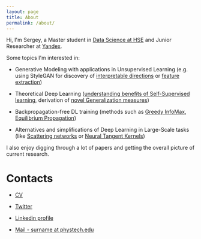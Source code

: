 ```yaml
---
layout: page
title: About
permalink: /about/
---
```


Hi, I'm Sergey, a Master student in [Data Science at HSE](https://www.hse.ru/en/ma/datasci/) and Junior Researcher at [Yandex](https://research.yandex.com).


Some topics I'm interested in:

- Generative Modeling with applications in Unsupervised Learning (e.g. using StyleGAN for discovery of [interpretable directions](http://proceedings.mlr.press/v119/voynov20a.html) or [feature extraction](https://genforce.github.io/ghfeat/))

- Theoretical Deep Learning ([understanding benefits of Self-Supervised learning](https://arxiv.org/abs/2102.08850), derivation of [novel Generalization measures](https://windowsontheory.org/2020/10/18/understanding-generalization-requires-rethinking-deep-learning/))

- Backpropagation-free DL training (methods such as [Greedy InfoMax](https://proceedings.neurips.cc/paper/2019/hash/851300ee84c2b80ed40f51ed26d866fc-Abstract.html), [Equilibrium Propagation](https://www.frontiersin.org/articles/10.3389/fncom.2017.00024/full))

- Alternatives and simplifications of Deep Learning in Large-Scale tasks (like [Scattering networks](https://openreview.net/forum?id=SJxWS64FwH) or [Neural Tangent Kernels](https://papers.nips.cc/paper/2018/hash/5a4be1fa34e62bb8a6ec6b91d2462f5a-Abstract.html))

I also enjoy digging through a lot of papers and getting the overall picture of current research.

# Contacts

- [CV](https://janrocketman.github.io/assets/CV_Chervontsev.pdf)

- [Twitter](https://twitter.com/Schmidhoobough)

- [Linkedin profile](linkedin.com/in/sergey-chervontsev-78436416b)

- [Mail - surname at phystech.edu](mailto:chervontsev.ss@phystech.edu)

<pre>

</pre>
